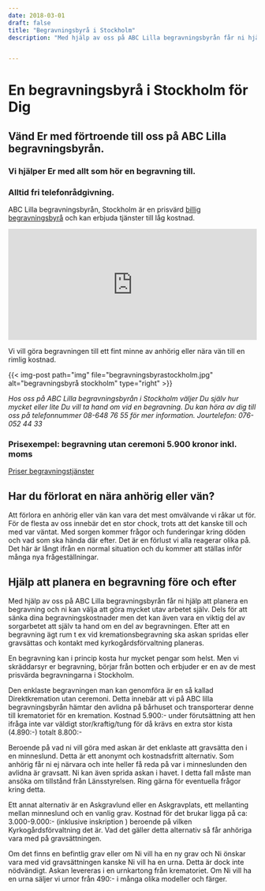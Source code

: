 ```yaml
---
date: 2018-03-01
draft: false
title: "Begravningsbyrå i Stockholm"
description: "Med hjälp av oss på ABC Lilla begravningsbyrån får ni hjälp att planera en begravning och ni kan välja att göra mycket utav arbetet själv. Dels för att sänka dina begravningskostnader men det kan även vara en viktig del av sorgarbetet att själv ta hand om en del av begravningen."


---
```



# En begravningsbyrå i Stockholm för Dig

## Vänd Er med förtroende till oss på ABC Lilla begravningsbyrån.



### Vi hjälper Er med allt som hör en begravning till.

### Alltid fri telefonrådgivning.


ABC Lilla begravningsbyrån, Stockholm är en prisvärd [billig begravningsbyrå][1] och kan erbjuda tjänster till låg kostnad.

<p><iframe style="border: 0; display: block;" src="https://widget.reco.se/v2/widget/1626775?mode=HORIZONTAL_QUOTE" width="100%" height="225" scrolling="no"></iframe></p>


Vi vill göra begravningen till ett fint minne av anhörig eller nära vän till en rimlig kostnad.

{{< img-post
    path="img" file="begravningsbyrastockholm.jpg"
    alt="begravningsbyrå stockholm" type="right" >}}

*Hos oss på ABC Lilla begravningsbyrån i Stockholm väljer Du själv hur mycket eller lite Du vill ta hand om vid en begravning. Du kan höra av dig till oss på telefonnummer 08-648 76 55 för mer information. Jourtelefon: 076-052 44 33*

### Prisexempel: begravning utan ceremoni 5.900 kronor inkl. moms

[Priser begravningstjänster][2]

## Har du förlorat en nära anhörig eller vän?
Att förlora en anhörig eller vän kan vara det mest omvälvande vi råkar ut för. För de flesta av oss innebär det en stor chock, trots att det kanske till och med var väntat. Med sorgen kommer frågor och funderingar kring döden och vad som ska hända där efter. Det är en förlust vi alla reagerar olika på. Det här är långt ifrån en normal situation och du kommer att ställas inför många nya frågeställningar.

## Hjälp att planera en begravning före och efter
Med hjälp av oss på ABC Lilla begravningsbyrån får ni hjälp att planera en begravning och ni kan välja att göra mycket utav arbetet själv. Dels för att sänka dina begravningskostnader men det kan även vara en viktig del av sorgarbetet att själv ta hand om en del av begravningen. Efter att en begravning ägt rum t ex vid kremationsbegravning  ska askan spridas eller gravsättas och kontakt med kyrkogårdsförvaltning planeras.

En begravning kan i princip kosta hur mycket pengar som helst. Men vi skräddarsyr er begravning, börjar från botten och erbjuder er en av de mest prisvärda begravningarna i Stockholm.

Den enklaste begravningen man kan genomföra är en så kallad Direktkremation utan ceremoni. Detta innebär att vi på ABC lilla begravningsbyrån hämtar den avlidna på bårhuset och transporterar denne till krematoriet för en kremation. Kostnad 5.900:- under förutsättning att hen ifråga inte var väldigt stor/kraftig/tung för då krävs en extra stor kista (4.890:-) totalt 8.800:-  

Beroende på vad ni vill göra med askan är det enklaste att gravsätta den i en minneslund. Detta är ett anonymt och kostnadsfritt alternativ. 
Som anhörig får ni ej närvara och inte heller få reda på var i minneslunden den avlidna är gravsatt.
Ni kan även sprida askan i havet.
I detta fall måste man ansöka om tillstånd från Länsstyrelsen. Ring gärna för eventuella frågor kring detta. 

Ett annat alternativ är en Askgravlund eller en Askgravplats, ett mellanting mellan minneslund och en vanlig grav. 
Kostnad för det brukar ligga på ca: 3.000-9.000:- (inklusive inskription ) beroende på vilken Kyrkogårdsförvaltning det är.
Vad det gäller detta alternativ så får anhöriga vara med på gravsättningen.

Om det finns en befintlig grav eller om Ni vill ha en ny grav och Ni önskar vara med vid gravsättningen kanske Ni vill ha en urna. 
Detta är dock inte nödvändigt.
Askan levereras i en urnkartong från krematoriet. 
Om Ni vill ha en urna säljer vi urnor från 490:- i många olika modeller och färger.


  [1]: billig-begravningsbyra
  [2]: priser
